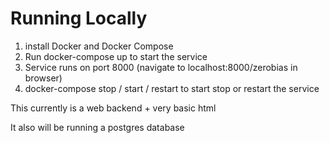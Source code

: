 # Running Locally

1. install Docker and Docker Compose
2. Run docker-compose up to start the service
3. Service runs on port 8000 (navigate to localhost:8000/zerobias in browser)
4. docker-compose stop / start / restart to start stop or restart the
   service


This currently is a web backend + very basic html

It also will be running a postgres database
